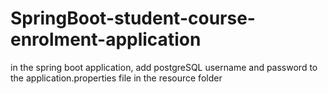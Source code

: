 # SpringBoot-student-course-enrolment-application

in the spring boot application, add postgreSQL username and password to the application.properties file in the resource folder
